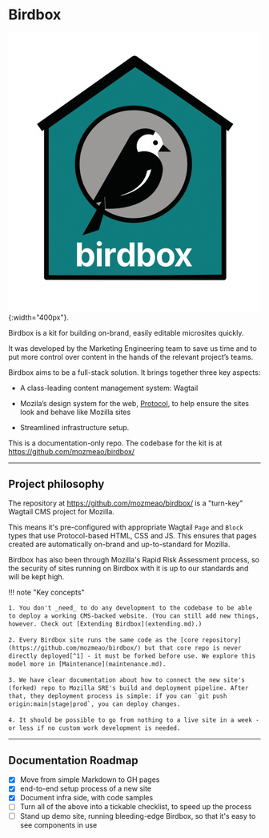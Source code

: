 # Birdbox

![Birdbox logo](./images/logo.png){:width="400px"}.

Birdbox is a kit for building on-brand, easily editable microsites quickly.

It was developed by the Marketing Engineering team to save us time and to put more control over content in the hands of the relevant project’s teams.

Birdbox aims to be a full-stack solution. It brings together three key aspects:

* A class-leading content management system: Wagtail

* Mozila’s design system for the web, [Protocol](https://protocol.mozilla.org), to help ensure the sites look and behave like Mozilla sites

* Streamlined infrastructure setup.

This is a documentation-only repo. The codebase for the kit is at <https://github.com/mozmeao/birdbox/>

----

## Project philosophy

The repository at <https://github.com/mozmeao/birdbox/> is a "turn-key" Wagtail CMS project for Mozilla.

This means it's pre-configured with appropriate Wagtail `Page` and `Block` types that use Protocol-based HTML, CSS and JS. This ensures that pages created are automatically on-brand and up-to-standard for Mozilla.

Birdbox has also been through Mozilla's Rapid Risk Assessment process, so the security of sites running on Birdbox with it is up to our standards and will be kept high.
<!-- To come: link to the HTTP Observatory score for a birdbox-on-birdbox demo site -->

!!! note "Key concepts"

    1. You don't _need_ to do any development to the codebase to be able to deploy a working CMS-backed website. (You can still add new things, however. Check out [Extending Birdbox](extending.md).)

    2. Every Birdbox site runs the same code as the [core repository](https://github.com/mozmeao/birdbox/) but that core repo is never directly deployed[^1] - it must be forked before use. We explore this model more in [Maintenance](maintenance.md).

    3. We have clear documentation about how to connect the new site's (forked) repo to Mozilla SRE's build and deployment pipeline. After that, they deployment process is simple: if you can `git push origin:main|stage|prod`, you can deploy changes.

    4. It should be possible to go from nothing to a live site in a week - or less if no custom work development is needed.

----

## Documentation Roadmap

* [x] Move from simple Markdown to GH pages
* [x] end-to-end setup process of a new site
* [x] Document infra side, with code samples
* [ ] Turn all of the above into a tickable checklist, to speed up the process
* [ ] Stand up demo site, running bleeding-edge Birdbox, so that it's easy to see components in use

[^1]: The exception here is the (forthcoming) demo site about birdbox, which WILL run off the bleeding-edge core repo
